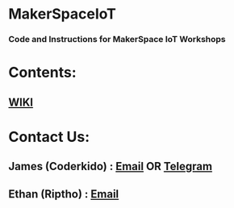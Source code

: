 # MakerSpaceIoT
### Code and Instructions for MakerSpace IoT Workshops

# Contents: 
## [WIKI](https://github.com/Coderkido/MakerSpaceIoT/wiki)

# Contact Us:
## James (Coderkido) : [Email](jgrrule@gmail.com) OR [Telegram](https://telegram.me/jgrrule)
## Ethan (Riptho) : [Email](ethandunne5@gmail.com) 


